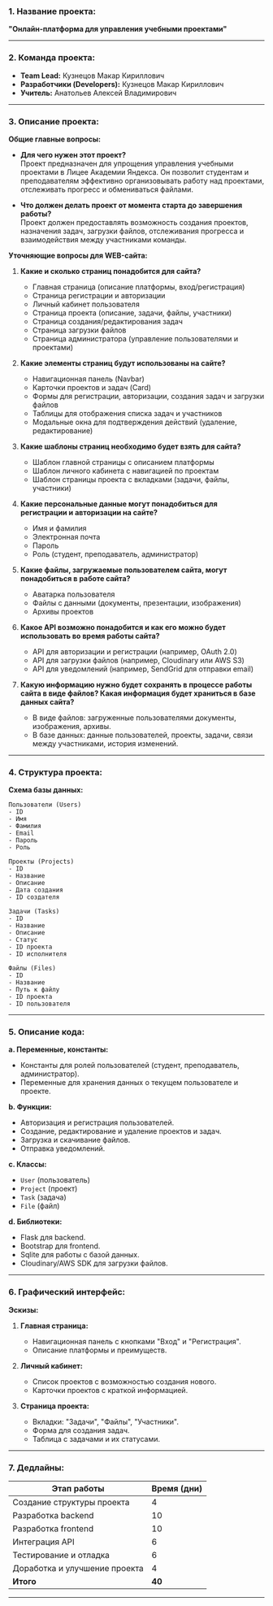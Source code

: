 ### 1. Название проекта:  
**"Онлайн-платформа для управления учебными проектами"**

---

### 2. Команда проекта:  
- **Team Lead:** Кузнецов Макар Кириллович 
- **Разработчики (Developers):** Кузнецов Макар Кириллович 
- **Учитель:** Анатольев Алексей Владимирович

---

### 3. Описание проекта:  
**Общие главные вопросы:**  
- **Для чего нужен этот проект?**  
  Проект предназначен для упрощения управления учебными проектами в Лицее Академии Яндекса. Он позволит студентам и преподавателям эффективно организовывать работу над проектами, отслеживать прогресс и обмениваться файлами.  

- **Что должен делать проект от момента старта до завершения работы?**  
  Проект должен предоставлять возможность создания проектов, назначения задач, загрузки файлов, отслеживания прогресса и взаимодействия между участниками команды.  

**Уточняющие вопросы для WEB-сайта:**  
1. **Какие и сколько страниц понадобится для сайта?**  
   - Главная страница (описание платформы, вход/регистрация)  
   - Страница регистрации и авторизации  
   - Личный кабинет пользователя  
   - Страница проекта (описание, задачи, файлы, участники)  
   - Страница создания/редактирования задач  
   - Страница загрузки файлов  
   - Страница администратора (управление пользователями и проектами)  

2. **Какие элементы страниц будут использованы на сайте?**  
   - Навигационная панель (Navbar)  
   - Карточки проектов и задач (Card)  
   - Формы для регистрации, авторизации, создания задач и загрузки файлов  
   - Таблицы для отображения списка задач и участников  
   - Модальные окна для подтверждения действий (удаление, редактирование)  

3. **Какие шаблоны страниц необходимо будет взять для сайта?**  
   - Шаблон главной страницы с описанием платформы  
   - Шаблон личного кабинета с навигацией по проектам  
   - Шаблон страницы проекта с вкладками (задачи, файлы, участники)  

4. **Какие персональные данные могут понадобиться для регистрации и авторизации на сайте?**  
   - Имя и фамилия  
   - Электронная почта  
   - Пароль  
   - Роль (студент, преподаватель, администратор)  

5. **Какие файлы, загружаемые пользователем сайта, могут понадобиться в работе сайта?**  
   - Аватарка пользователя  
   - Файлы с данными (документы, презентации, изображения)  
   - Архивы проектов  

6. **Какое API возможно понадобится и как его можно будет использовать во время работы сайта?**  
   - API для авторизации и регистрации (например, OAuth 2.0)  
   - API для загрузки файлов (например, Cloudinary или AWS S3)  
   - API для уведомлений (например, SendGrid для отправки email)  

7. **Какую информацию нужно будет сохранять в процессе работы сайта в виде файлов? Какая информация будет храниться в базе данных сайта?**  
   - В виде файлов: загруженные пользователями документы, изображения, архивы.  
   - В базе данных: данные пользователей, проекты, задачи, связи между участниками, история изменений.  

---

### 4. Структура проекта:  
**Схема базы данных:**  
```
Пользователи (Users)  
- ID  
- Имя  
- Фамилия  
- Email  
- Пароль  
- Роль  

Проекты (Projects)  
- ID  
- Название  
- Описание  
- Дата создания  
- ID создателя  

Задачи (Tasks)  
- ID  
- Название  
- Описание  
- Статус  
- ID проекта  
- ID исполнителя  

Файлы (Files)  
- ID  
- Название  
- Путь к файлу  
- ID проекта  
- ID пользователя  
```

---

### 5. Описание кода:  
**a. Переменные, константы:**  
- Константы для ролей пользователей (студент, преподаватель, администратор).  
- Переменные для хранения данных о текущем пользователе и проекте.  

**b. Функции:**  
- Авторизация и регистрация пользователей.  
- Создание, редактирование и удаление проектов и задач.  
- Загрузка и скачивание файлов.  
- Отправка уведомлений.  

**c. Классы:**  
- `User` (пользователь)  
- `Project` (проект)  
- `Task` (задача)  
- `File` (файл)  

**d. Библиотеки:**  
- Flask для backend.  
- Bootstrap для frontend.  
- Sqlite для работы с базой данных.  
- Cloudinary/AWS SDK для загрузки файлов.  

---

### 6. Графический интерфейс:  
**Эскизы:**  
1. **Главная страница:**  
   - Навигационная панель с кнопками "Вход" и "Регистрация".  
   - Описание платформы и преимуществ.  

2. **Личный кабинет:**  
   - Список проектов с возможностью создания нового.  
   - Карточки проектов с краткой информацией.  

3. **Страница проекта:**  
   - Вкладки: "Задачи", "Файлы", "Участники".  
   - Форма для создания задач.  
   - Таблица с задачами и их статусами.  

---

### 7. Дедлайны:  
| Этап работы                     | Время (дни) |  
|---------------------------------|-------------|  
| Создание структуры проекта      | 4           |  
| Разработка backend              | 10          |  
| Разработка frontend             | 10          |  
| Интеграция API                  | 6           |  
| Тестирование и отладка          | 6           |  
| Доработка и улучшение проекта   | 4           |  
| **Итого**                       | **40**      |  

--- 
